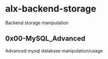 # alx-backend-storage
Backend storage manipulation

## 0x00-MySQL_Advanced
Advanced mysql database manipulation/usage